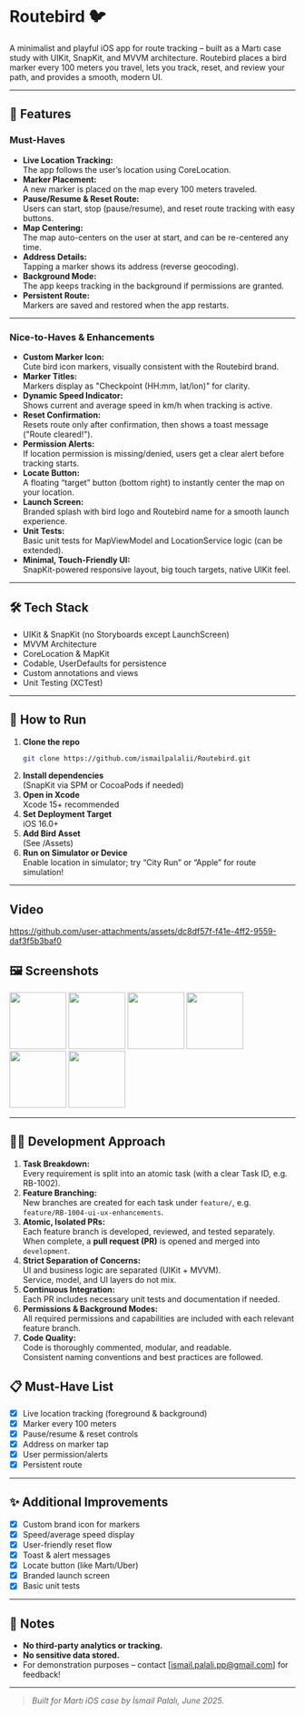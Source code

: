 # Routebird 🐦

A minimalist and playful iOS app for route tracking – built as a Martı case study with UIKit, SnapKit, and MVVM architecture. Routebird places a bird marker every 100 meters you travel, lets you track, reset, and review your path, and provides a smooth, modern UI.

---

## 🚀 Features

### **Must-Haves**
- **Live Location Tracking:**  
  The app follows the user’s location using CoreLocation.
- **Marker Placement:**  
  A new marker is placed on the map every 100 meters traveled.
- **Pause/Resume & Reset Route:**  
  Users can start, stop (pause/resume), and reset route tracking with easy buttons.
- **Map Centering:**  
  The map auto-centers on the user at start, and can be re-centered any time.
- **Address Details:**  
  Tapping a marker shows its address (reverse geocoding).
- **Background Mode:**  
  The app keeps tracking in the background if permissions are granted.
- **Persistent Route:**  
  Markers are saved and restored when the app restarts.

---

### **Nice-to-Haves & Enhancements**
- **Custom Marker Icon:**  
  Cute bird icon markers, visually consistent with the Routebird brand.
- **Marker Titles:**  
  Markers display as "Checkpoint (HH:mm, lat/lon)" for clarity.
- **Dynamic Speed Indicator:**  
  Shows current and average speed in km/h when tracking is active.
- **Reset Confirmation:**  
  Resets route only after confirmation, then shows a toast message ("Route cleared!").
- **Permission Alerts:**  
  If location permission is missing/denied, users get a clear alert before tracking starts.
- **Locate Button:**  
  A floating “target” button (bottom right) to instantly center the map on your location.
- **Launch Screen:**  
  Branded splash with bird logo and Routebird name for a smooth launch experience.
- **Unit Tests:**  
  Basic unit tests for MapViewModel and LocationService logic (can be extended).
- **Minimal, Touch-Friendly UI:**  
  SnapKit-powered responsive layout, big touch targets, native UIKit feel.

---

## 🛠️ Tech Stack

- UIKit & SnapKit (no Storyboards except LaunchScreen)
- MVVM Architecture
- CoreLocation & MapKit
- Codable, UserDefaults for persistence
- Custom annotations and views
- Unit Testing (XCTest)

---

## 📱 How to Run

1. **Clone the repo**
   ```sh
   git clone https://github.com/ismailpalalii/Routebird.git
2. **Install dependencies**  
   (SnapKit via SPM or CocoaPods if needed)
3. **Open in Xcode**  
   Xcode 15+ recommended
4. **Set Deployment Target**  
   iOS 16.0+
5. **Add Bird Asset**  
   (See /Assets)
6. **Run on Simulator or Device**  
   Enable location in simulator; try “City Run” or “Apple” for route simulation!

---

## Video
https://github.com/user-attachments/assets/dc8df57f-f41e-4ff2-9559-daf3f5b3baf0

## 🖼️ Screenshots
<img src="https://github.com/user-attachments/assets/17fedc28-2544-4a50-9754-8045321bf92f" width="100">
<img src="https://github.com/user-attachments/assets/84ca8a90-9bf5-45b1-8c94-298843496ede" width="100">
<img src="https://github.com/user-attachments/assets/f622521a-882f-400e-93ab-69817eae3a16" width="100">
<img src="https://github.com/user-attachments/assets/03d68a6d-6bd4-4569-90cd-aa1ff1ba7de0" width="100">
<img src="https://github.com/user-attachments/assets/72f752a9-03b9-4790-965d-8b0f9331ac9f" width="100">
<img src="https://github.com/user-attachments/assets/0ce193d6-8d3f-4637-8e7c-6d57f08fe2dd" width="100">

---

## 👨‍💻 Development Approach

1. **Task Breakdown:**  
   Every requirement is split into an atomic task (with a clear Task ID, e.g. RB-1002).
2. **Feature Branching:**  
   New branches are created for each task under `feature/`, e.g. `feature/RB-1004-ui-ux-enhancements`.
3. **Atomic, Isolated PRs:**  
   Each feature branch is developed, reviewed, and tested separately.  
   When complete, a **pull request (PR)** is opened and merged into `development`.
4. **Strict Separation of Concerns:**  
   UI and business logic are separated (UIKit + MVVM).  
   Service, model, and UI layers do not mix.
5. **Continuous Integration:**  
   Each PR includes necessary unit tests and documentation if needed.
6. **Permissions & Background Modes:**  
   All required permissions and capabilities are included with each relevant feature branch.
7. **Code Quality:**  
   Code is thoroughly commented, modular, and readable.  
   Consistent naming conventions and best practices are followed.

## 📋 Must-Have List

- [x] Live location tracking (foreground & background)
- [x] Marker every 100 meters
- [x] Pause/resume & reset controls
- [x] Address on marker tap
- [x] User permission/alerts
- [x] Persistent route

---

## ✨ Additional Improvements

- [x] Custom brand icon for markers
- [x] Speed/average speed display
- [x] User-friendly reset flow
- [x] Toast & alert messages
- [x] Locate button (like Martı/Uber)
- [x] Branded launch screen
- [x] Basic unit tests

---

## 📢 Notes

- **No third-party analytics or tracking.**
- **No sensitive data stored.**
- For demonstration purposes – contact [ismail.palali.pp@gmail.com] for feedback!

---

> *Built for Martı iOS case by İsmail Palalı, June 2025.*
